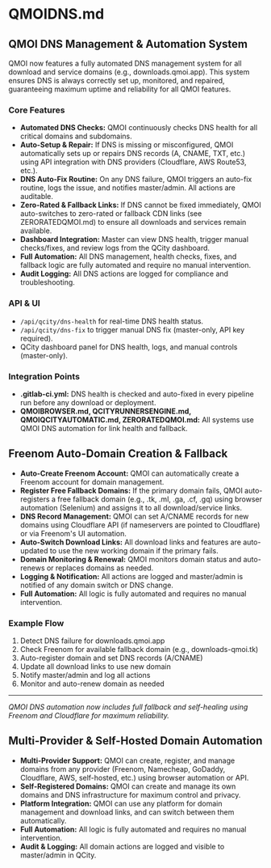 # QMOIDNS.md

## QMOI DNS Management & Automation System

QMOI now features a fully automated DNS management system for all download and service domains (e.g., downloads.qmoi.app). This system ensures DNS is always correctly set up, monitored, and repaired, guaranteeing maximum uptime and reliability for all QMOI features.

### Core Features
- **Automated DNS Checks:** QMOI continuously checks DNS health for all critical domains and subdomains.
- **Auto-Setup & Repair:** If DNS is missing or misconfigured, QMOI automatically sets up or repairs DNS records (A, CNAME, TXT, etc.) using API integration with DNS providers (Cloudflare, AWS Route53, etc.).
- **DNS Auto-Fix Routine:** On any DNS failure, QMOI triggers an auto-fix routine, logs the issue, and notifies master/admin. All actions are auditable.
- **Zero-Rated & Fallback Links:** If DNS cannot be fixed immediately, QMOI auto-switches to zero-rated or fallback CDN links (see ZERORATEDQMOI.md) to ensure all downloads and services remain available.
- **Dashboard Integration:** Master can view DNS health, trigger manual checks/fixes, and review logs from the QCity dashboard.
- **Full Automation:** All DNS management, health checks, fixes, and fallback logic are fully automated and require no manual intervention.
- **Audit Logging:** All DNS actions are logged for compliance and troubleshooting.

### API & UI
- `/api/qcity/dns-health` for real-time DNS health status.
- `/api/qcity/dns-fix` to trigger manual DNS fix (master-only, API key required).
- QCity dashboard panel for DNS health, logs, and manual controls (master-only).

### Integration Points
- **.gitlab-ci.yml:** DNS health is checked and auto-fixed in every pipeline run before any download or deployment.
- **QMOIBROWSER.md, QCITYRUNNERSENGINE.md, QMOIQCITYAUTOMATIC.md, ZERORATEDQMOI.md:** All systems use QMOI DNS automation for link health and fallback.

## Freenom Auto-Domain Creation & Fallback
- **Auto-Create Freenom Account:** QMOI can automatically create a Freenom account for domain management.
- **Register Free Fallback Domains:** If the primary domain fails, QMOI auto-registers a free fallback domain (e.g., .tk, .ml, .ga, .cf, .gq) using browser automation (Selenium) and assigns it to all download/service links.
- **DNS Record Management:** QMOI can set A/CNAME records for new domains using Cloudflare API (if nameservers are pointed to Cloudflare) or via Freenom's UI automation.
- **Auto-Switch Download Links:** All download links and features are auto-updated to use the new working domain if the primary fails.
- **Domain Monitoring & Renewal:** QMOI monitors domain status and auto-renews or replaces domains as needed.
- **Logging & Notification:** All actions are logged and master/admin is notified of any domain switch or DNS change.
- **Full Automation:** All logic is fully automated and requires no manual intervention.

### Example Flow
1. Detect DNS failure for downloads.qmoi.app
2. Check Freenom for available fallback domain (e.g., downloads-qmoi.tk)
3. Auto-register domain and set DNS records (A/CNAME)
4. Update all download links to use new domain
5. Notify master/admin and log all actions
6. Monitor and auto-renew domain as needed

---
*QMOI DNS automation now includes full fallback and self-healing using Freenom and Cloudflare for maximum reliability.* 

## Multi-Provider & Self-Hosted Domain Automation
- **Multi-Provider Support:** QMOI can create, register, and manage domains from any provider (Freenom, Namecheap, GoDaddy, Cloudflare, AWS, self-hosted, etc.) using browser automation or API.
- **Self-Registered Domains:** QMOI can create and manage its own domains and DNS infrastructure for maximum control and privacy.
- **Platform Integration:** QMOI can use any platform for domain management and download links, and can switch between them automatically.
- **Full Automation:** All logic is fully automated and requires no manual intervention.
- **Audit & Logging:** All domain actions are logged and visible to master/admin in QCity. 